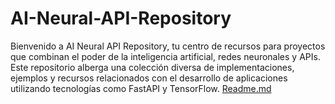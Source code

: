 # AI-Neural-API-Repository
Bienvenido a AI Neural API Repository, tu centro de recursos para proyectos que combinan el poder de la inteligencia artificial, redes neuronales y APIs. Este repositorio alberga una colección diversa de implementaciones, ejemplos y recursos relacionados con el desarrollo de aplicaciones utilizando tecnologías como FastAPI y TensorFlow.
[Readme.md](https://github.com/Jonathan2552003/AI-Neural-API-Repository/files/13324251/Readme.md)
